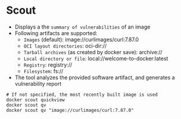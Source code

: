 # Scout

- Displays a the `summary of vulnerabilities` of an image
- Following artifacts are supported:
  - `Images` (default): image://curlimages/curl:7.87.0
  - `OCI layout directories`: oci-dir://
  - `Tarball archives` (as created by docker save): archive://
  - `Local directory or file`: local://welcome-to-docker:latest
  - `Registry`: registry://
  - `Filesystem`: fs://
- The tool analyzes the provided software artifact, and generates a vulnerability report

```shell
# If not specified, the most recently built image is used
docker scout quickview
docker scout qv
docker scout qv "image://curlimages/curl:7.87.0"
```
